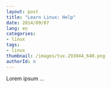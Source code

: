 ```yaml
---
layout: post
title: "Learn Linux: Help"
date: 2014/09/07
lang: en
categories:
- linux
tags:
- linux
thumbnail: /images/tux-293844_640.png
authorId: n
---
```

Lorem ipsum ...
